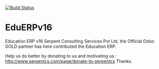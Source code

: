 [![Build Status](https://travis-ci.org/JayVora-SerpentCS/OdooEduERP.svg?branch=16.0)](https://travis-ci.org/JayVora-SerpentCS/OdooEduERP)

# EduERPv16
Education ERP v16
Serpent Consulting Services Pvt Ltd, the Official Odoo GOLD partner has here contributed the Education ERP.

Help us do better by donating to us and motivating us : http://www.serpentcs.com/page/donate-to-serpentcs
Thanks.
